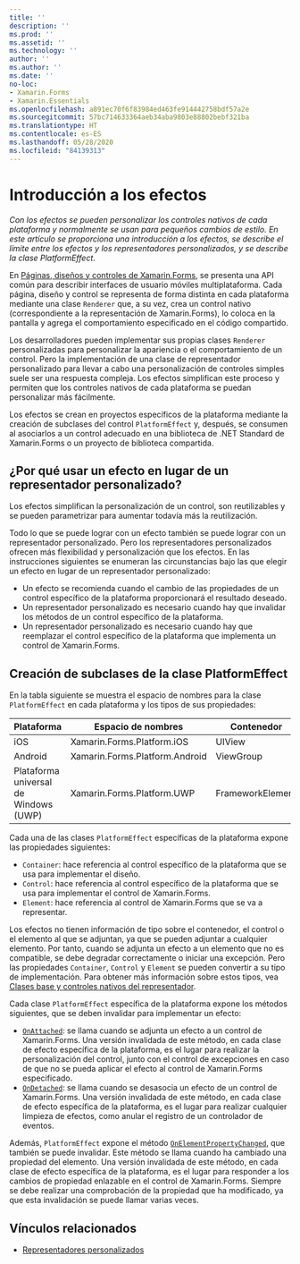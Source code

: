 ```yaml
---
title: ''
description: ''
ms.prod: ''
ms.assetid: ''
ms.technology: ''
author: ''
ms.author: ''
ms.date: ''
no-loc:
- Xamarin.Forms
- Xamarin.Essentials
ms.openlocfilehash: a891ec70f6f83984ed463fe914442758bdf57a2e
ms.sourcegitcommit: 57bc714633364aeb34aba9803e88802bebf321ba
ms.translationtype: HT
ms.contentlocale: es-ES
ms.lasthandoff: 05/28/2020
ms.locfileid: "84139313"
---
```

# <a name="introduction-to-effects"></a>Introducción a los efectos

_Con los efectos se pueden personalizar los controles nativos de cada plataforma y normalmente se usan para pequeños cambios de estilo. En este artículo se proporciona una introducción a los efectos, se describe el límite entre los efectos y los representadores personalizados, y se describe la clase PlatformEffect._

En [Páginas, diseños y controles de Xamarin.Forms](~/xamarin-forms/user-interface/controls/index.md), se presenta una API común para describir interfaces de usuario móviles multiplataforma. Cada página, diseño y control se representa de forma distinta en cada plataforma mediante una clase `Renderer` que, a su vez, crea un control nativo (correspondiente a la representación de Xamarin.Forms), lo coloca en la pantalla y agrega el comportamiento especificado en el código compartido.

Los desarrolladores pueden implementar sus propias clases `Renderer` personalizadas para personalizar la apariencia o el comportamiento de un control. Pero la implementación de una clase de representador personalizado para llevar a cabo una personalización de controles simples suele ser una respuesta compleja. Los efectos simplifican este proceso y permiten que los controles nativos de cada plataforma se puedan personalizar más fácilmente.

Los efectos se crean en proyectos específicos de la plataforma mediante la creación de subclases del control `PlatformEffect` y, después, se consumen al asociarlos a un control adecuado en una biblioteca de .NET Standard de Xamarin.Forms o un proyecto de biblioteca compartida.

## <a name="why-use-an-effect-over-a-custom-renderer"></a>¿Por qué usar un efecto en lugar de un representador personalizado?

Los efectos simplifican la personalización de un control, son reutilizables y se pueden parametrizar para aumentar todavía más la reutilización.

Todo lo que se puede lograr con un efecto también se puede lograr con un representador personalizado. Pero los representadores personalizados ofrecen más flexibilidad y personalización que los efectos. En las instrucciones siguientes se enumeran las circunstancias bajo las que elegir un efecto en lugar de un representador personalizado:

- Un efecto se recomienda cuando el cambio de las propiedades de un control específico de la plataforma proporcionará el resultado deseado.
- Un representador personalizado es necesario cuando hay que invalidar los métodos de un control específico de la plataforma.
- Un representador personalizado es necesario cuando hay que reemplazar el control específico de la plataforma que implementa un control de Xamarin.Forms.

## <a name="subclassing-the-platformeffect-class"></a>Creación de subclases de la clase PlatformEffect

En la tabla siguiente se muestra el espacio de nombres para la clase `PlatformEffect` en cada plataforma y los tipos de sus propiedades:

|Plataforma|Espacio de nombres|Contenedor|Control|
|--- |--- |--- |--- |
|iOS|Xamarin.Forms.Platform.iOS|UIView|UIView|
|Android|Xamarin.Forms.Platform.Android|ViewGroup|Ver|
|Plataforma universal de Windows (UWP)|Xamarin.Forms.Platform.UWP|FrameworkElement|FrameworkElement|

Cada una de las clases `PlatformEffect` específicas de la plataforma expone las propiedades siguientes:

- `Container`: hace referencia al control específico de la plataforma que se usa para implementar el diseño.
- `Control`: hace referencia al control específico de la plataforma que se usa para implementar el control de Xamarin.Forms.
- `Element`: hace referencia al control de Xamarin.Forms que se va a representar.

Los efectos no tienen información de tipo sobre el contenedor, el control o el elemento al que se adjuntan, ya que se pueden adjuntar a cualquier elemento. Por tanto, cuando se adjunta un efecto a un elemento que no es compatible, se debe degradar correctamente o iniciar una excepción. Pero las propiedades `Container`, `Control` y `Element` se pueden convertir a su tipo de implementación. Para obtener más información sobre estos tipos, vea [Clases base y controles nativos del representador](~/xamarin-forms/app-fundamentals/custom-renderer/renderers.md).

Cada clase `PlatformEffect` específica de la plataforma expone los métodos siguientes, que se deben invalidar para implementar un efecto:

- [`OnAttached`](xref:Xamarin.Forms.Effect.OnAttached): se llama cuando se adjunta un efecto a un control de Xamarin.Forms. Una versión invalidada de este método, en cada clase de efecto específica de la plataforma, es el lugar para realizar la personalización del control, junto con el control de excepciones en caso de que no se pueda aplicar el efecto al control de Xamarin.Forms especificado.
- [`OnDetached`](xref:Xamarin.Forms.Effect.OnDetached): se llama cuando se desasocia un efecto de un control de Xamarin.Forms. Una versión invalidada de este método, en cada clase de efecto específica de la plataforma, es el lugar para realizar cualquier limpieza de efectos, como anular el registro de un controlador de eventos.

Además, `PlatformEffect` expone el método [`OnElementPropertyChanged`](xref:Xamarin.Forms.PlatformEffect`2.OnElementPropertyChanged(System.ComponentModel.PropertyChangedEventArgs)), que también se puede invalidar. Este método se llama cuando ha cambiado una propiedad del elemento. Una versión invalidada de este método, en cada clase de efecto específica de la plataforma, es el lugar para responder a los cambios de propiedad enlazable en el control de Xamarin.Forms. Siempre se debe realizar una comprobación de la propiedad que ha modificado, ya que esta invalidación se puede llamar varias veces.

## <a name="related-links"></a>Vínculos relacionados

- [Representadores personalizados](~/xamarin-forms/app-fundamentals/custom-renderer/index.md)

